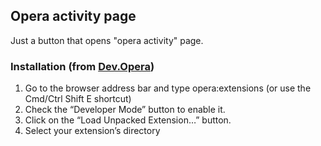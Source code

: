 ## Opera activity page
Just a button that opens "opera activity" page.

### Installation (from [Dev.Opera](https://dev.opera.com/extensions/basics/))
1) Go to the browser address bar and type opera:extensions (or use the Cmd/Ctrl Shift E shortcut)
2) Check the “Developer Mode” button to enable it.
3) Click on the “Load Unpacked Extension…” button.
4) Select your extension’s directory